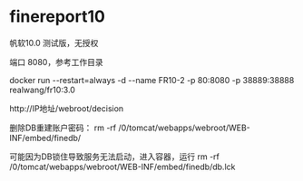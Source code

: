 # finereport10
帆软10.0 测试版，无授权


端口 8080，参考工作目录

docker run --restart=always -d --name FR10-2 -p 80:8080 -p 38889:38888 realwang/fr10:3.0

http://IP地址/webroot/decision

删除DB重建账户密码： rm -rf /0/tomcat/webapps/webroot/WEB-INF/embed/finedb/

可能因为DB锁住导致服务无法启动，进入容器，运行 rm -rf /0/tomcat/webapps/webroot/WEB-INF/embed/finedb/db.lck
